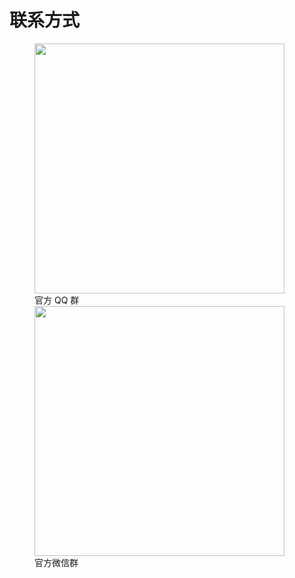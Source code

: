 # 联系方式

<figure>
  <img src="../../img/qq-group.jpg" width="400" />
  <figcaption>官方 QQ 群</figcaption>
  <img src="../../img/weixin-group.jpg" width="400" />
  <figcaption>官方微信群</figcaption>
</figure>
